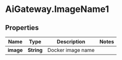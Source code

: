 # AiGateway.ImageName1

## Properties
Name | Type | Description | Notes
------------ | ------------- | ------------- | -------------
**image** | **String** | Docker image name | 



